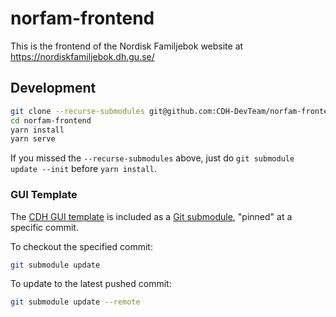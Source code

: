 # norfam-frontend

This is the frontend of the Nordisk Familjebok website at https://nordiskfamiljebok.dh.gu.se/

## Development

```sh
git clone --recurse-submodules git@github.com:CDH-DevTeam/norfam-frontend
cd norfam-frontend
yarn install
yarn serve
```

If you missed the `--recurse-submodules` above, just do `git submodule update --init` before `yarn install`.

### GUI Template

The [CDH GUI template](https://github.com/CDH-DevTeam/GUITemplate) is included as a [Git submodule](https://git-scm.com/book/en/v2/Git-Tools-Submodules), "pinned" at a specific commit.

To checkout the specified commit:

```sh
git submodule update
```

To update to the latest pushed commit:

```sh
git submodule update --remote
```
